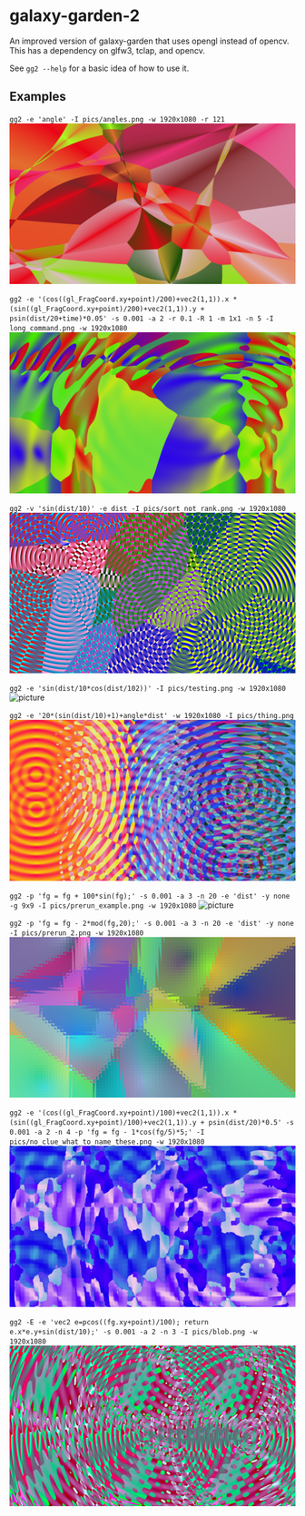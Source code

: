 # galaxy-garden-2

An improved version of galaxy-garden that uses opengl instead of opencv.
This has a dependency on glfw3, tclap, and opencv.

See `gg2 --help` for a basic idea of how to use it.

## Examples
`gg2 -e 'angle' -I pics/angles.png -w 1920x1080 -r 121`
![picture](pics/angles.png)

`gg2 -e '(cos((gl_FragCoord.xy+point)/200)+vec2(1,1)).x * (sin((gl_FragCoord.xy+point)/200)+vec2(1,1)).y + psin(dist/20+time)*0.05' -s 0.001 -a 2 -r 0.1 -R 1 -m 1x1 -n 5 -I long_command.png -w 1920x1080`
![picture](pics/long_command.png)

`gg2 -v 'sin(dist/10)' -e dist -I pics/sort_not_rank.png -w 1920x1080`
![picture](pics/sort_not_rank.png)

`gg2 -e 'sin(dist/10*cos(dist/102))' -I pics/testing.png -w 1920x1080`
![picture](pics/testing.png)

`gg2 -e '20*(sin(dist/10)+1)+angle*dist' -w 1920x1080 -I pics/thing.png`
![picture](pics/thing.png)

`gg2 -p 'fg = fg + 100*sin(fg);' -s 0.001 -a 3 -n 20 -e 'dist' -y none -g 9x9 -I pics/prerun_example.png -w 1920x1080`
![picture](pics/prerun_example.png)

`gg2 -p 'fg = fg - 2*mod(fg,20);' -s 0.001 -a 3 -n 20 -e 'dist' -y none -I pics/prerun_2.png -w 1920x1080`
![picture](pics/prerun_2.png)

`gg2 -e '(cos((gl_FragCoord.xy+point)/100)+vec2(1,1)).x * (sin((gl_FragCoord.xy+point)/100)+vec2(1,1)).y + psin(dist/20)*0.5' -s 0.001 -a 2 -n 4 -p 'fg = fg - 1*cos(fg/5)*5;' -I pics/no_clue_what_to_name_these.png -w 1920x1080`
![picture](pics/no_clue_what_to_name_these.png)

`gg2 -E -e 'vec2 e=pcos((fg.xy+point)/100); return e.x*e.y+sin(dist/10);' -s 0.001 -a 2 -n 3 -I pics/blob.png -w 1920x1080`
![picture](pics/blob.png)
